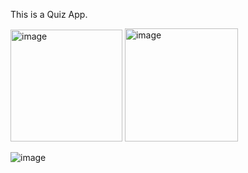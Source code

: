 This is a Quiz App.

<img width="179" alt="image" src="https://github.com/user-attachments/assets/0873dca4-9f06-401c-955f-d901e931f6e9">

<img width="181" alt="image" src="https://github.com/user-attachments/assets/bf866756-b2d2-41d9-94b4-1cde7b511e13">

![image](https://github.com/user-attachments/assets/94bb4908-74dc-467a-9bf7-deb1bc8bfc78)
